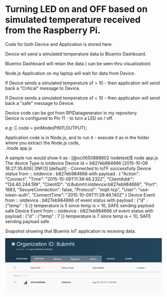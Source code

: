 
Turning LED on and OFF based on simulated temperature received from the Raspberry Pi.
====================================================================================
Code for both Device and Application is stored here.

Device wil send a simulated temperature data to Bluemix Dashboard.

Bluemix Dashboard will retain the data ( can be seen thru visualization)

Node.js Application on my laptop will wait for data from Device.

If Device sends a simulated temperature of > 10 - then application will send back a "Critical" message to Device. <br>

If Device sends a simulated temperature of < 10 - then application will send back a "safe" message to Device.

Device code can be got from RPIDatagenerator in my repository. <br>
Device is configured to Pin 11 - to turn a LED on / off.

e.g: C code =  pinMode(PIN11,OUTPUT);


Application code is in Node.js, and to run it - execute it as in the folder where you extract the Node.js code, <br>
./node app.js<br>

<p>
A sample run would show it as :
[@oc0650888602 nodetest]$ node app.js
 The device Type is iotdevice Device id = b827eb984666
[2015-10-09 18:27:35.606] [INFO] [default] - Connected to IoTF successfully
Device status from :: iotdevice : b827eb984666 with payload : { "Action": "Connect", "Time": "2015-10-09T11:39:46.232Z", "ClientAddr": "124.40.244.199", "ClientID": "d:8ubmht:iotdevice:b827eb984666", "Port": 1883, "SecureConnection": false, "Protocol": "mqtt-tcp", "User": "use-token-auth", "ConnectTime": "2015-10-09T11:39:46.140Z" }
Device Event from :: iotdevice : b827eb984666 of event status with payload : {"d" : {"temp" : 5 }}
temperature is 5
since temp is < 10, SAFE
sending payload safe
Device Event from :: iotdevice : b827eb984666 of event status with payload : {"d" : {"temp" : 7 }}
temperature is 7
since temp is < 10, SAFE
sending payload safe

</p>


Snapshot showing that Bluemix IoT application is receving data.

![My image](screenshots/Selection_899.png " Device Data received on Bluemix IoT Application Dashboard")
